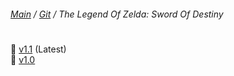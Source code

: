 ﻿###### [Main](https://pikakid98.github.io) / [Git](https://git-pikakid98.github.io) / The Legend Of Zelda: Sword Of Destiny
<h1></h1>

📁 [v1.1](https://git-pikakid98.github.io/the-legend-of-zelda-sword-of-destiny/v1.1) (Latest)
\
📁 [v1.0](https://git-pikakid98.github.io/the-legend-of-zelda-sword-of-destiny/v1.0)
